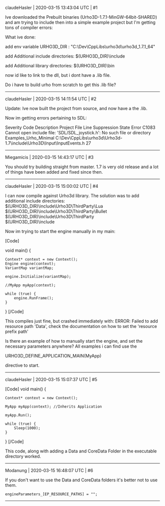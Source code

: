 claudeHasler | 2020-03-15 13:43:04 UTC | #1

Ive downloaded the Prebuilt binaries (Urho3D-1.7.1-MinGW-64bit-SHARED) and am trying to include then into a simple example project but I'm getting tons of compiler errors:

What ive done:

add env variable URHO3D_DIR :
 "C:\Dev\CppLibs\urho3d\urho3d_1.7.1_64"

add Additional include directories: 
$(URHO3D_DIR)\include

add Additional library directories:
$(URHO3D_DIR)\bin

now id like to link to the dll, but i dont have a .lib file. 

Do i have to build urho from scratch to get this .lib file?

-------------------------

claudeHasler | 2020-03-15 14:11:54 UTC | #2

Update: Ive now built the project from source, and now have a the .lib. 

Now im getting errors pertaining to SDL:

Severity	Code	Description	Project	File	Line	Suppression State
Error	C1083	Cannot open include file: 'SDL/SDL_joystick.h': No such file or directory	Examples_Urho_Minimal	C:\Dev\CppLibs\urho3d\Urho3d-1.7\include\Urho3D\Input\InputEvents.h	27

-------------------------

Miegamicis | 2020-03-15 14:43:17 UTC | #3

You should try building straight from master. 1.7 is very old release and a lot of things have been added and fixed since then.

-------------------------

claudeHasler | 2020-03-15 15:00:02 UTC | #4

I can now compile against Urho3d library. The solution was to add additional include directories:
$(URHO3D_DIR)\include\Urho3D\ThirdParty\Lua
$(URHO3D_DIR)\include\Urho3D\ThirdParty\Bullet
$(URHO3D_DIR)\include\Urho3D\ThirdParty\
$(URHO3D_DIR)\include

Now im trying to start the engine manually in my main:

[Code]

void main() {

	Context* context = new Context();
	Engine engine(context);
	VariantMap variantMap;

	engine.Initialize(variantMap);

	//MyApp myApp(context);

	while (true) {
		engine.RunFrame();
	}
	
	
}
[/Code]

This compiles just fine, but crashed immediately with:
 ERROR: Failed to add resource path 'Data', check the documentation on how to set the 'resource prefix path'


Is there an example of how to manually start the engine, and set the necessary parameters anywhere? All examples i can find use the

URHO3D_DEFINE_APPLICATION_MAIN(MyApp)

directive to start.

-------------------------

claudeHasler | 2020-03-15 15:07:37 UTC | #5

[Code]
void main() {

	Context* context = new Context();

	MyApp myApp(context); //Inherits Application
	 
	myApp.Run();

	while (true) {
		Sleep(1000);
	}
	
}
[/Code]


This code, along with adding a Data and CoreData Folder in the executable directory worked.

-------------------------

Modanung | 2020-03-15 16:48:07 UTC | #6

If you don't want to use the Data and CoreData folders it's better not to use them.
```
engineParameters_[EP_RESOURCE_PATHS] = "";
```

-------------------------

